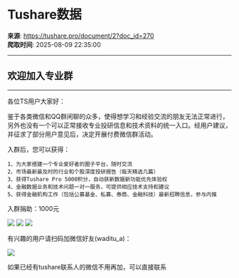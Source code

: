 # Tushare数据

**来源**: https://tushare.pro/document/2?doc_id=270  
**爬取时间**: 2025-08-09 22:35:00

---

## 欢迎加入专业群

---

各位TS用户大家好：

鉴于各类微信和QQ群闲聊的众多，使得想学习和经验交流的朋友无法正常进行，另外也没有一个可以正常接收专业投研信息和技术资料的统一入口。经用户建议，并征求了部分用户意见后，决定开展付费微信群活动。

入群后，您可以获得：

```
1、为大家搭建一个专业爱好者的圈子平台，随时交流
2、市场最新最及时的行业和个股深度投研报告（每天精选几篇）
3、获得Tushare Pro 5000积分，自动获新数据新功能优先体验权
4、金融数据业务和技术问题一对一服务，可提供相应技术支持和建议
5、获得金融机构工作（包括公募基金、私募、券商、金融科技）最新招聘信息，参与内推
```

入群捐助：1000元

![](https://tushare.pro/files/img/q/q3.jpg)
![](https://tushare.pro/files/img/q/q1.jpg)
![](https://tushare.pro/files/img/q/q2.jpg)

有兴趣的用户请扫码加微信好友(waditu\_a)：

![](https://tushare.pro/files/web/waditu_a.png)

如果已经有tushare联系人的微信不用再加，可以直接联系
